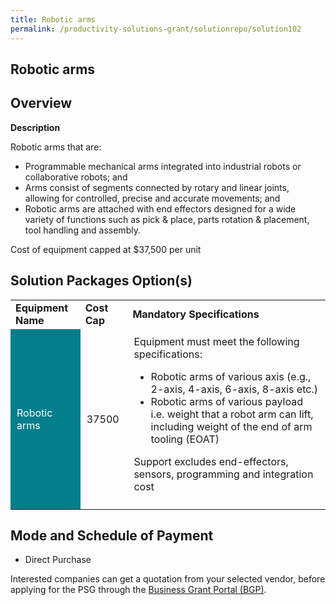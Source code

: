 ```yaml
---
title: Robotic arms
permalink: /productivity-solutions-grant/solutionrepo/solution102
---
```


## Robotic arms

## Overview

**Description**

Robotic arms that are:
- Programmable mechanical arms integrated into industrial robots or collaborative robots; and 
- Arms consist of segments connected by rotary and linear joints, allowing for controlled, precise and accurate movements; and
- Robotic arms are attached with end effectors designed for a wide variety of functions such as pick & place, parts rotation & placement, tool handling and assembly.  

Cost of equipment capped at $37,500 per unit

## Solution Packages Option(s)

<table>
<tr>
<td><b>Equipment Name</b></td>
<td><b>Cost Cap</b></td>
<td><b>Mandatory Specifications</b></td>
</tr>
<tr>
<td style='padding: 10px; background-color: #037E8A; color: #FFFFFF;'>Robotic arms</td>
<td style='padding: 10px;'>37500</td>
<td style='padding: 10px;'>Equipment must meet the following specifications: 

- Robotic arms of various axis (e.g., 2-axis, 4-axis, 6-axis, 8-axis etc.) 
- Robotic arms of various payload i.e. weight that a robot arm can lift, including weight of the end of arm tooling (EOAT) 

Support excludes end-effectors, sensors, programming and integration cost
</td>
</tr>
</table>

## Mode and Schedule of Payment

 - Direct Purchase

Interested companies can get a quotation from your selected vendor, before applying for the PSG through the <a href='https://www.businessgrants.gov.sg/' target='_blank' rel='noopener'>Business Grant Portal (BGP)</a>.

<script src="/jquery/resize-tables.js"></script>
